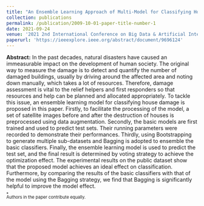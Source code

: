 ```yaml
---
title: "An Ensemble Learning Approach of Multi-Model for Classifying House Damage"
collection: publications
permalink: /publication/2009-10-01-paper-title-number-1
date: 2021-09-24
venue: '2021 2nd International Conference on Big Data & Artificial Intelligence & Software Engineering'
paperurl: 'https://ieeexplore.ieee.org/abstract/document/9696124'
---
```

**Abstract:** In the past decades, natural disasters have caused an immeasurable impact on the development of human society. The original way to measure the damage is to detect and quantify the number of damaged buildings, usually by driving around the affected area and noting down manually, which takes a lot of resources. Therefore, damage assessment is vital to the relief helpers and first responders so that resources and help can be planned and allocated appropriately. To tackle this issue, an ensemble learning model for classifying house damage is proposed in this paper. Firstly, to facilitate the processing of the model, a set of satellite images before and after the destruction of houses is preprocessed using data augmentation. Secondly, the basic models are first trained and used to predict test sets. Their running parameters were recorded to demonstrate their performances. Thirdly, using Bootstrapping to generate multiple sub-datasets and Bagging is adopted to ensemble the basic classifiers. Finally, the ensemble learning model is used to predict the test set, and the final result is determined by voting strategy to achieve the optimization effect. The experimental results on the public dataset show that the proposed model achieves an ideal effect on classification. Furthermore, by comparing the results of the basic classifiers with that of the model using the Bagging strategy, we find that Bagging is significantly helpful to improve the model effect.  
<div style="position: relative;">
  <span style="position: absolute; top: -8px; left: 0; font-size: 80%;">*</span>
  <span style="font-size: 80%;">Authors in the paper contribute equally.</span>
</div>


